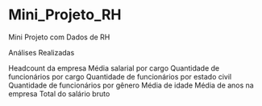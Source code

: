 # Mini_Projeto_RH
Mini Projeto com Dados de RH

Análises Realizadas

Headcount da empresa
Média salarial por cargo
Quantidade de funcionários por cargo
Quantidade de funcionários por estado civil
Quantidade de funcionários por gênero
Média de idade
Média de anos na empresa
Total do salário bruto
